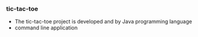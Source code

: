 ### tic-tac-toe

- The tic-tac-toe project is developed and by Java programming language
- command line application
